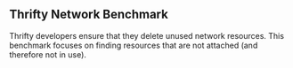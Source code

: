 ## Thrifty Network Benchmark

Thrifty developers ensure that they delete unused network resources. This benchmark focuses on finding resources that are not attached (and therefore not in use).
